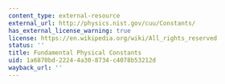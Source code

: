 ```yaml
---
content_type: external-resource
external_url: http://physics.nist.gov/cuu/Constants/
has_external_license_warning: true
license: https://en.wikipedia.org/wiki/All_rights_reserved
status: ''
title: Fundamental Physical Constants
uid: 1a6870bd-2224-4a30-8734-c4078b53212d
wayback_url: ''
---
```

